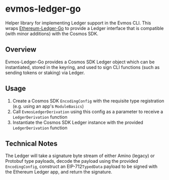 # evmos-ledger-go

Helper library for implementing Ledger support in the Evmos CLI. This wraps [Ethereum-Ledger-Go](https://github.com/evmos/ethereum-ledger-go) to provide
a Ledger interface that is compatible (with minor additions) with the Cosmos SDK.

## Overview
Evmos-Ledger-Go provides a Cosmos SDK Ledger object which can be instantiated, stored in the keyring, and used to sign CLI functions (such as sending tokens or staking) via Ledger.

## Usage
1. Create a Cosmos SDK `EncodingConfig` with the requisite type registration (e.g. using an app's `ModuleBasics`)
2. Call `EvmosLedgerDerivation` using this config as a parameter to receive a `LedgerDerivation` function
3. Instantiate the Cosmos SDK Ledger instance with the provided `LedgerDerivation` function

## Technical Notes
The Ledger will take a signature byte stream of either Amino (legacy) or Protobuf type payloads, decode the payload using the provided `EncodingConfig`,
construct an EIP-712`TypedData` payload to be signed with the Ethereum Ledger app, and return the signature.
